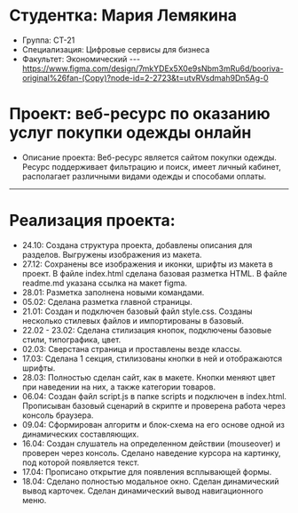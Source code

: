 # Студентка: Мария Лемякина
- Группа: СТ-21
- Специализация: Цифровые сервисы для бизнеса
- Факультет: Экономический
--- https://www.figma.com/design/7mkYDEx5X0e9sNbm3mRu6d/booriva-original%26fan-(Copy)?node-id=2-2723&t=utvRVsdmah9Dn5Ag-0
# Проект: веб-ресурс по оказанию услуг покупки одежды онлайн
- Описание проекта: Веб-ресурс является сайтом покупки одежды. Ресурс поддерживает фильтрацию и поиск, имеет личный кабинет, располагает различными видами одежды и способами оплаты.
---
# Реализация проекта:
- 24.10: Создана структура проекта, добавлены описания для разделов. Выгружены изображения из макета.
- 27.12: Сохранены все изображения и иконки, шрифты из макета в проект. В файле index.html сделана базовая разметка HTML. В файле readme.md указана ссылка на макет figma.
- 28.01: Разметка заполнена новыми командами.
- 05.02: Сделана разметка главной страницы.
- 21.01: Создан и подключен базовый файл style.css. Созданы несколько стилевых файлов и импортированы в базовый.
- 22.02 - 23.02: Сделана стилизация кнопок, подключены базовые стили, типографика, цвет.
- 02.03: Сверстана страница и проставлены везде классы.
- 17.03: Сделана 1 секция, стилизованы кнопки в ней и отображаются шрифты.
- 28.03: Полностью сделан сайт, как в макете. Кнопки меняют цвет при наведении на них, а также категории товаров.
- 06.04: Создан файл script.js в папке scripts и подключен в index.html. Прописыван базовый сценарий в скрипте и проверена работа через консоль браузера.
- 09.04: Сформирован алгоритм и блок-схема на его основе одной из динамических составляющих.
- 16.04: Создан слушатель на определенном действии (mouseover) и проверен через консоль. Сделано наведение курсора на картинку, под которой появляется текст.
- 17.04: Прописано открытие для появления всплывающей формы.
- 18.04: Сделано полностью модальное окно. Сделан динамический вывод карточек. Сделан динамический вывод навигационного меню.

